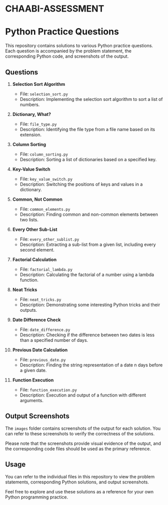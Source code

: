 # CHAABI-ASSESSMENT
# Python Practice Questions

This repository contains solutions to various Python practice questions. Each question is accompanied by the problem statement, the corresponding Python code, and screenshots of the output.

## Questions

1. **Selection Sort Algorithm**
   - File: `selection_sort.py`
   - Description: Implementing the selection sort algorithm to sort a list of numbers.

2. **Dictionary, What?**
   - File: `file_type.py`
   - Description: Identifying the file type from a file name based on its extension.

3. **Column Sorting**
   - File: `column_sorting.py`
   - Description: Sorting a list of dictionaries based on a specified key.

4. **Key-Value Switch**
   - File: `key_value_switch.py`
   - Description: Switching the positions of keys and values in a dictionary.

5. **Common, Not Common**
   - File: `common_elements.py`
   - Description: Finding common and non-common elements between two lists.

6. **Every Other Sub-List**
   - File: `every_other_sublist.py`
   - Description: Extracting a sub-list from a given list, including every second element.

7. **Factorial Calculation**
   - File: `factorial_lambda.py`
   - Description: Calculating the factorial of a number using a lambda function.

8. **Neat Tricks**
   - File: `neat_tricks.py`
   - Description: Demonstrating some interesting Python tricks and their outputs.

9. **Date Difference Check**
   - File: `date_difference.py`
   - Description: Checking if the difference between two dates is less than a specified number of days.

10. **Previous Date Calculation**
    - File: `previous_date.py`
    - Description: Finding the string representation of a date n days before a given date.

11. **Function Execution**
    - File: `function_execution.py`
    - Description: Execution and output of a function with different arguments.

## Output Screenshots

The `images` folder contains screenshots of the output for each solution. You can refer to these screenshots to verify the correctness of the solutions.

Please note that the screenshots provide visual evidence of the output, and the corresponding code files should be used as the primary reference.

## Usage

You can refer to the individual files in this repository to view the problem statements, corresponding Python solutions, and output screenshots.

Feel free to explore and use these solutions as a reference for your own Python programming practice.

